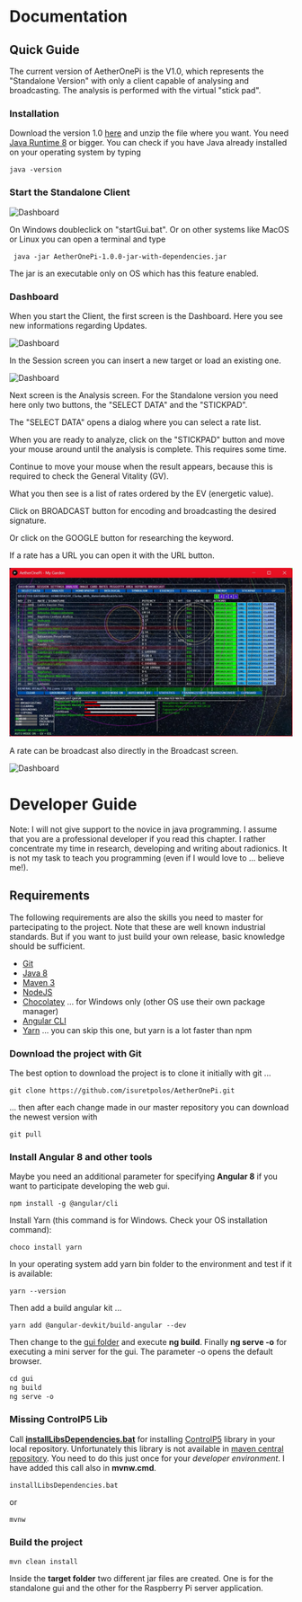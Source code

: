 # Documentation
## Quick Guide
The current version of AetherOnePi is the V1.0, which represents the "Standalone Version" with only a client capable of analysing and broadcasting. The analysis is performed with the virtual "stick pad".

### Installation
Download the version 1.0 [here](https://github.com/isuretpolos/AetherOnePi/releases/tag/1.0) and unzip the file where you want.
You need [Java Runtime 8](https://java.com/en/download/help/download_options.xml) or bigger. You can check if you have Java already installed on your operating system by typing

    java -version

### Start the Standalone Client
 ![Dashboard](https://raw.githubusercontent.com/isuretpolos/AetherOnePi/master/documentation/screenshots/startGuiBat.jpg)
 
 On Windows doubleclick on "startGui.bat". Or on other systems like MacOS or Linux you can open a terminal and type
 
     java -jar AetherOnePi-1.0.0-jar-with-dependencies.jar
     
 The jar is an executable only on OS which has this feature enabled.

### Dashboard
When you start the Client, the first screen is the Dashboard. Here you see new informations regarding Updates.

![Dashboard](https://raw.githubusercontent.com/isuretpolos/AetherOnePi/master/documentation/screenshots/dashboard.jpg)

In the Session screen you can insert a new target or load an existing one.

![Dashboard](https://raw.githubusercontent.com/isuretpolos/AetherOnePi/master/documentation/screenshots/session.jpg)

Next screen is the Analysis screen. For the Standalone version you need here only two buttons, the "SELECT DATA" and the "STICKPAD".

The "SELECT DATA" opens a dialog where you can select a rate list.

When you are ready to analyze, click on the "STICKPAD" button and move your mouse around until the analysis is complete. This requires some time.

Continue to move your mouse when the result appears, because this is required to check the General Vitality (GV).

What you then see is a list of rates ordered by the EV (energetic value).

Click on BROADCAST button for encoding and broadcasting the desired signature.

Or click on the GOOGLE button for researching the keyword.

If a rate has a URL you can open it with the URL button.

![Dashboard](https://raw.githubusercontent.com/isuretpolos/AetherOnePi/master/documentation/screenshots/analysis.jpg)

A rate can be broadcast also directly in the Broadcast screen. 

![Dashboard](https://raw.githubusercontent.com/isuretpolos/AetherOnePi/master/documentation/screenshots/broadcast.jpg)

# Developer Guide
Note: I will not give support to the novice in java programming.
I assume that you are a professional developer if you read this chapter.
I rather concentrate my time in research, developing and writing about radionics.
It is not my task to teach you programming (even if I would love to ... believe me!).

## Requirements
The following requirements are also the skills you need to master for partecipating to the project. Note that these are well known industrial standards.
But if you want to just build your own release, basic knowledge should be sufficient.

- [Git](https://git-scm.com/downloads)
- [Java 8](https://www.oracle.com/technetwork/java/javase/downloads/jdk8-downloads-2133151.html)
- [Maven 3](https://maven.apache.org/download.cgi)
- [NodeJS](https://nodejs.org/en/download/)
- [Chocolatey](https://chocolatey.org/) ... for Windows only (other OS use their own package manager)
- [Angular CLI](https://angular.io/guide/quickstart)
- [Yarn](https://yarnpkg.com/lang/en/docs/install/) ... you can skip this one, but yarn is a lot faster than npm

### Download the project with Git
The best option to download the project is to clone it initially with git ... 

    git clone https://github.com/isuretpolos/AetherOnePi.git
    
... then after each change made in our master repository you can download the newest version with 

    git pull

### Install Angular 8 and other tools
Maybe you need an additional parameter for specifying **Angular 8** if you want to participate developing the web gui.

    npm install -g @angular/cli

Install Yarn (this command is for Windows. Check your OS installation command):
    
    choco install yarn
    
In your operating system add yarn bin folder to the environment and test if it is available:

    yarn --version

Then add a build angular kit ...

    yarn add @angular-devkit/build-angular --dev

Then change to the [gui folder](../gui) and execute **ng build**.
Finally **ng serve -o** for executing a mini server for the gui. The parameter -o opens the default browser.

    cd gui
    ng build
    ng serve -o

### Missing ControlP5 Lib
Call **[installLibsDependencies.bat](../installLibsDependencies.bat)** for installing [ControlP5](http://www.sojamo.de/libraries/controlP5/) library in your local repository. Unfortunately this library is not available in [maven central repository](https://www.tutorialspoint.com/maven/maven_repositories.htm). You need to do this just once for your *developer environment*. I have added this call also in **mvnw.cmd**.

    installLibsDependencies.bat
    
or 

    mvnw

### Build the project
    mvn clean install

Inside the **target folder** two different jar files are created. One is for the standalone gui and the other for the Raspberry Pi server application.
